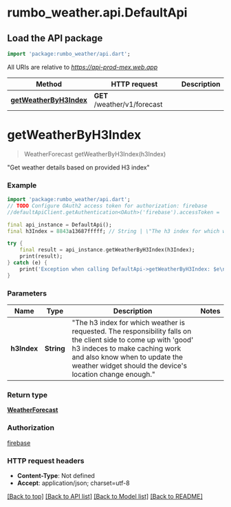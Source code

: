 # rumbo_weather.api.DefaultApi

## Load the API package
```dart
import 'package:rumbo_weather/api.dart';
```

All URIs are relative to *https://api-prod-mex.web.app*

Method | HTTP request | Description
------------- | ------------- | -------------
[**getWeatherByH3Index**](DefaultApi.md#getweatherbyh3index) | **GET** /weather/v1/forecast | 


# **getWeatherByH3Index**
> WeatherForecast getWeatherByH3Index(h3Index)



\"Get weather details based on provided H3 index\" 

### Example
```dart
import 'package:rumbo_weather/api.dart';
// TODO Configure OAuth2 access token for authorization: firebase
//defaultApiClient.getAuthentication<OAuth>('firebase').accessToken = 'YOUR_ACCESS_TOKEN';

final api_instance = DefaultApi();
final h3Index = 8843a13687fffff; // String | \"The h3 index for which weather is requested. The responsibility falls on the client side to come up with  'good' h3 indeces to make caching work and also know when to update the weather widget should the device's  location change enough.\" 

try {
    final result = api_instance.getWeatherByH3Index(h3Index);
    print(result);
} catch (e) {
    print('Exception when calling DefaultApi->getWeatherByH3Index: $e\n');
}
```

### Parameters

Name | Type | Description  | Notes
------------- | ------------- | ------------- | -------------
 **h3Index** | **String**| \"The h3 index for which weather is requested. The responsibility falls on the client side to come up with  'good' h3 indeces to make caching work and also know when to update the weather widget should the device's  location change enough.\"  | 

### Return type

[**WeatherForecast**](WeatherForecast.md)

### Authorization

[firebase](../README.md#firebase)

### HTTP request headers

 - **Content-Type**: Not defined
 - **Accept**: application/json; charset=utf-8

[[Back to top]](#) [[Back to API list]](../README.md#documentation-for-api-endpoints) [[Back to Model list]](../README.md#documentation-for-models) [[Back to README]](../README.md)

